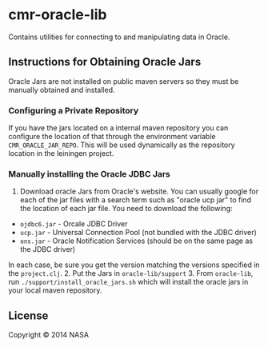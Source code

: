 # cmr-oracle-lib

Contains utilities for connecting to and manipulating data in Oracle.

## Instructions for Obtaining Oracle Jars

Oracle Jars are not installed on public maven servers so they must be manually
obtained and installed.

### Configuring a Private Repository

If you have the jars located on a internal maven repository you can configure
the location of that through the environment variable `CMR_ORACLE_JAR_REPO`.
This will be used dynamically as the repository location in the leiningen
project.

### Manually installing the Oracle JDBC Jars

1. Download oracle Jars from Oracle's website. You can usually google for
   each of the jar files with a search term such as "oracle ucp jar" to find
   the location of each jar file. You need to download the following:

  * `ojdbc6.jar` - Orcale JDBC Driver
  * `ucp.jar` - Universal Connection Pool (not bundled with the JDBC driver)
  * `ons.jar` - Oracle Notification Services (should be on the same page as
    the JDBC driver)

  In each case, be sure you get the version matching the versions specified
  in the `project.clj`.
2. Put the Jars in `oracle-lib/support`
3. From `oracle-lib`, run `./support/install_oracle_jars.sh` which will
   install the oracle jars in your local maven repository.

## License

Copyright © 2014 NASA
